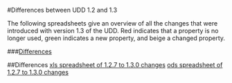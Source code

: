 #Differences between UDD 1.2 and 1.3

The following spreadsheets give an overview of all the changes that were introduced with version 1.3 of the UDD. Red indicates that a property is no longer used, green indicates a new property, and beige a changed property. 

###[Differences](#differences)

##Differences
[xls spreadsheet of 1.2.7 to 1.3.0 changes][differencesXLS]
[ods spreadsheet of 1.2.7 to 1.3.0 changes][differencesODS]

[differencesXLS]: media/UDD1.2-1.3.xls "differencesXLS"
[differencesODS]: media/UDD1.2-1.3.ods "differencesODS"